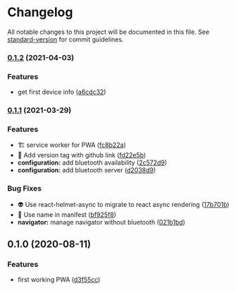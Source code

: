 # Changelog

All notable changes to this project will be documented in this file. See [standard-version](https://github.com/conventional-changelog/standard-version) for commit guidelines.

### [0.1.2](https://github.com/teanocrata/bluehoofs/compare/v0.1.1...v0.1.2) (2021-04-03)


### Features

* get first device info ([a6cdc32](https://github.com/teanocrata/bluehoofs/commit/a6cdc32b372b179852d7c7725fdc7555d930869e))

### [0.1.1](https://github.com/teanocrata/bluehoofs/compare/v0.1.0...v0.1.1) (2021-03-29)


### Features

* :building_construction: service worker for PWA ([fc8b22a](https://github.com/teanocrata/bluehoofs/commit/fc8b22a38844d73492704f59d0904885d21621bf))
* :speech_balloon: Add version tag with github link ([fd22e5b](https://github.com/teanocrata/bluehoofs/commit/fd22e5b649d862d637e3b1bfbe8e041f3b02cfec))
* **configuration:** add bluetooth availability ([2c572d9](https://github.com/teanocrata/bluehoofs/commit/2c572d9f255b4a2cb384c910f90337a017a61d1b))
* **configuration:** add bluetooth server ([d2038d9](https://github.com/teanocrata/bluehoofs/commit/d2038d99bdf2e6c15eec4d7468c0e334850f9041))


### Bug Fixes

* :alien: Use react-helmet-async to migrate to react async rendering ([17b701b](https://github.com/teanocrata/bluehoofs/commit/17b701b43ac66a318b8c01359813d5b12201f306))
* :speech_balloon: Use name in manifest ([bf925f8](https://github.com/teanocrata/bluehoofs/commit/bf925f8e35c1852906590c1296eff2c45da5147e))
* **navigator:** manage navigator without bluetooth ([021b1bd](https://github.com/teanocrata/bluehoofs/commit/021b1bd58e2f076fa5fd94bdf2ec7240e23ba9fb))

## 0.1.0 (2020-08-11)

### Features

- first working PWA ([d3f55cc](https://github.com/teanocrata/bluehoofs/commit/d3f55cc083fe976ec519d5df6a4222f2972c6133))
